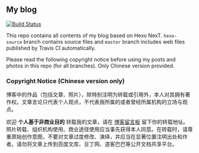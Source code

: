## My blog
[![Build Status](https://travis-ci.org/dongleizhang/blog.svg?branch=hexo-source)](https://travis-ci.org/dongleizhang/blog)

This repo contains all contents of my blog based on Hexo NexT. `hexo-source` branch contains source files and `master` branch includes web files published by Travis CI automatically.

Please read the following copyright notice before using my posts and photos in this repo (for all branches). Only Chinese version provided.

### Copyright Notice (Chinese version only)
博客中的作品（包括文章、照片），除特别注明为转载或引用外，本人对其拥有著作权。文章言论只代表个人观点，不代表我所属的或者曾经所属机构的立场与观点。

欢迎 **个人基于非商业目的** 转载我的文章，请在 [博客留言板](https://blog.dongleizhang.com/about/#comments) 留下你的转载地址。照片转载、组织机构使用、商业途径使用应当事先获得本人同意。在转载时，请尊重原始创作意图，不要对文章过度修改、演绎，并应当在显著位置注明出处和作者。请勿将文章上传到百度文库、豆丁网、道客巴巴等公开文档共享平台。